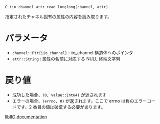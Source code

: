 ```
C_iio_channel_attr_read_longlong(channel, attr)
```

指定されたチャネル固有の属性の内容を読み取ります。

# パラメータ

  * `channel::Ptr{iio_channel}` : iio_channel 構造体へのポインタ
  * `attr::String` : 属性の名前に対応する NULL 終端文字列

# 戻り値

  * 成功した場合、`(0, value::Int64)` が返されます
  * エラーの場合、`(errno, 0)` が返されます。ここで errno は負のエラーコードです。2 番目の値は破棄する必要があります。

[libIIO documentation](https://analogdevicesinc.github.io/libiio/master/libiio/group__Channel.html#ga116c61892bf3d20ff07efd642c5dfbe1)
